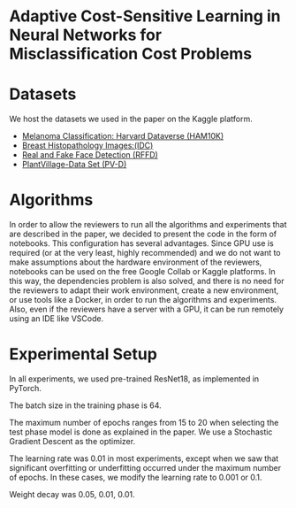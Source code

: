 # Adaptive Cost-Sensitive Learning in Neural Networks for Misclassification Cost Problems


# Datasets
We host the datasets we used in the paper on the Kaggle platform.
- [Melanoma Classification: Harvard Dataverse (HAM10K)](https://www.kaggle.com/adacslicml/melanoma-classification-ham10k)
- [Breast   Histopathology   Images:(IDC)](https://www.kaggle.com/adacslicml/breast-histopathology-images)
- [Real   and   Fake   Face   Detection   (RFFD)](https://www.kaggle.com/adacslicml/real-and-fake-face-detection)
- [PlantVillage-Data Set (PV-D)](https://www.kaggle.com/adacslicml/plantvillagedata-set)

# Algorithms
In order to allow the reviewers to run all the algorithms and experiments that are described in the paper, we decided to present the code in the form of notebooks.
This configuration has several advantages.
Since GPU use is required (or at the very least, highly recommended) and we do not want to make assumptions about the hardware environment of the reviewers, notebooks can be used on the free Google Collab or Kaggle platforms.
In this way, the dependencies problem is also solved, and there is no need for the reviewers to adapt their work environment, create a new environment, or use tools like a Docker, in order to run the algorithms and experiments.
Also, even if the reviewers have a server with a GPU, it can be run remotely using an IDE like VSCode.

# Experimental Setup
In all experiments, we used pre-trained ResNet18, as implemented in PyTorch.

The batch size in the training phase is 64.

The maximum number of epochs ranges from 15 to 20 when selecting the test phase model is done as explained in the paper.
We use a Stochastic Gradient Descent as the optimizer.

The learning rate was 0.01 in most experiments, except when we saw that significant overfitting or underfitting occurred under the maximum number of epochs. In these cases, we modify the learning rate to 0.001 or 0.1.

Weight decay was 0.05, 0.01, 0.01.
